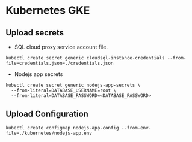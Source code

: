 # Kubernetes GKE

## Upload secrets

- SQL cloud proxy service account file.

```
kubectl create secret generic cloudsql-instance-credentials --from-file=credentials.json=./credentials.json
```

- Nodejs app secrets

```
kubectl create secret generic nodejs-app-secrets \
  --from-literal=DATABASE_USERNAME=root \
  --from-literal=DATABASE_PASSWORD=<DATABASE_PASSWORD>
```

## Upload Configuration

```
kubectl create configmap nodejs-app-config --from-env-file=./kubernetes/nodejs-app.env
```
